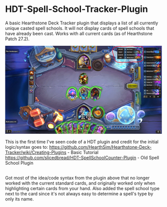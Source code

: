 # HDT-Spell-School-Tracker-Plugin

A basic Hearthstone Deck Tracker plugin that displays a list of all currently unique casted spell schools. It will not display cards of spell schools that have already been cast. Works with all current cards (as of Hearthstone Patch 27.2).

![ScreenShot](HDTPlugin/Example.png)

This is the first time I've seen code of a HDT plugin and credit for the initial logic/syntax goes to:
https://github.com/HearthSim/Hearthstone-Deck-Tracker/wiki/Creating-Plugins - Basic Tutorial <br />
https://github.com/slicedbread/HDT-SpellSchoolCounter-Plugin - Old Spell School Plugin <br /> <br /> 

Got most of the idea/code syntax from the plugin above that no longer worked with the current standard cards, and originally worked only when highlighting certain cards from your hand. Also added the spell school type next to the card since it's not always easy to determine a spell's type by only its name.
